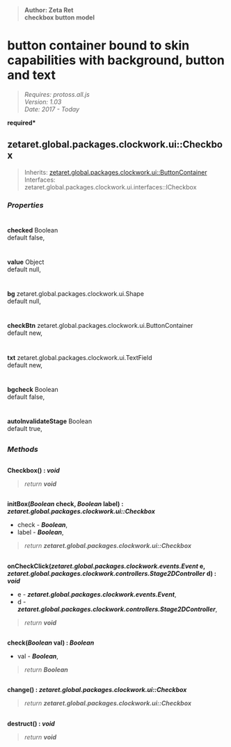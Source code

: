> __Author: Zeta Ret__  
> __checkbox button model__  
# button container bound to skin capabilities with background, button and text  
> *Requires: protoss.all.js*  
> *Version: 1.03*  
> *Date: 2017 - Today*  

__required*__

## zetaret.global.packages.clockwork.ui::Checkbox  
> Inherits: [zetaret.global.packages.clockwork.ui::ButtonContainer](ButtonContainer.md)  
> Interfaces: zetaret.global.packages.clockwork.ui.interfaces::ICheckbox  

### *Properties*  

#  
__checked__ Boolean  
default false,   

#  
__value__ Object  
default null,   

#  
__bg__ zetaret.global.packages.clockwork.ui.Shape  
default null,   

#  
__checkBtn__ zetaret.global.packages.clockwork.ui.ButtonContainer  
default new,   

#  
__txt__ zetaret.global.packages.clockwork.ui.TextField  
default new,   

#  
__bgcheck__ Boolean  
default false,   

#  
__autoInvalidateStage__ Boolean  
default true,   


##  
### *Methods*  

##  
__Checkbox() : *void*__  
  
> *return __void__*  

##  
__initBox(*Boolean* check, *Boolean* label) : *zetaret.global.packages.clockwork.ui::Checkbox*__  
  
- check - __*Boolean*__,   
- label - __*Boolean*__,   
> *return __zetaret.global.packages.clockwork.ui::Checkbox__*  

##  
__onCheckClick(*zetaret.global.packages.clockwork.events.Event* e, *zetaret.global.packages.clockwork.controllers.Stage2DController* d) : *void*__  
  
- e - __*zetaret.global.packages.clockwork.events.Event*__,   
- d - __*zetaret.global.packages.clockwork.controllers.Stage2DController*__,   
> *return __void__*  

##  
__check(*Boolean* val) : *Boolean*__  
  
- val - __*Boolean*__,   
> *return __Boolean__*  

##  
__change() : *zetaret.global.packages.clockwork.ui::Checkbox*__  
  
> *return __zetaret.global.packages.clockwork.ui::Checkbox__*  

##  
__destruct() : *void*__  
  
> *return __void__*  

